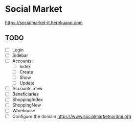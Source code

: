 # Social Market

https://socialmarket-it.herokuapp.com

## TODO

- [ ] Login
- [ ] Sidebar
- [ ] Accounts:
  - [ ] Index
  - [ ] Create
  - [ ] Show
  - [ ] Update
- [ ] Accounts::new
- [ ] Beneficiaries
- [ ] ShoppingIndex
- [ ] ShoppingNew
- [ ] Warehouse
- [ ] Configure the domain https://www.socialmarketnordmi.org
